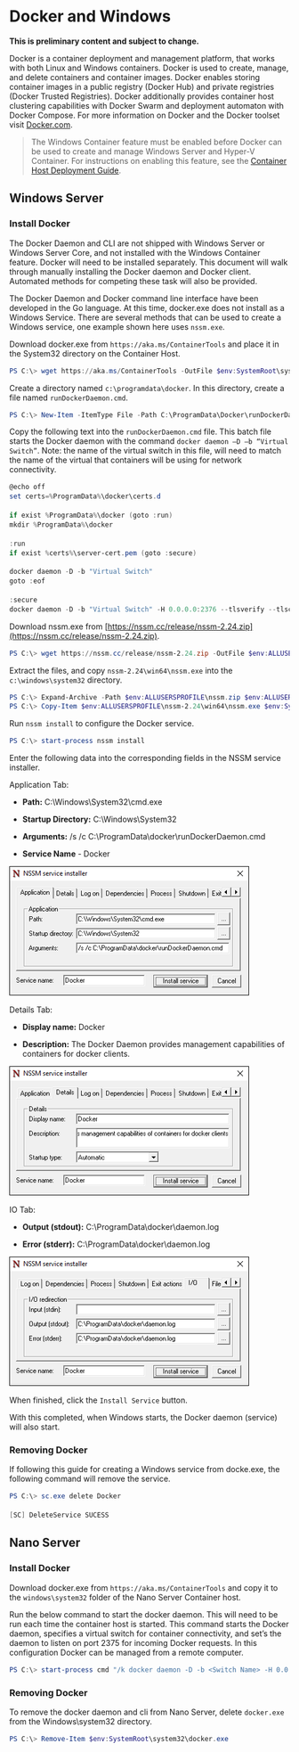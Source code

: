 # Docker and Windows

**This is preliminary content and subject to change.** 

Docker is a container deployment and management platform, that works with both Linux and Windows containers. Docker is used to create, manage, and delete containers and container images. Docker enables storing container images in a public registry (Docker Hub) and private registries (Docker Trusted Registries). Docker additionally provides container host clustering capabilities with Docker Swarm and deployment automaton with Docker Compose. For more information on Docker and the Docker toolset visit [Docker.com](https://www.docker.com/).

> The Windows Container feature must be enabled before Docker can be used to create and manage Windows Server and Hyper-V Container. For instructions on enabling this feature, see the [Container Host Deployment Guide](./docker_windows.md).

## Windows Server

### Install Docker <!--1-->

The Docker Daemon and CLI are not shipped with Windows Server or Windows Server Core, and not installed with the Windows Container feature. Docker will need to be installed separately. This document will walk through manually installing the Docker daemon and Docker client. Automated methods for competing these task will also be provided. 

The Docker Daemon and Docker command line interface have been developed in the Go language. At this time, docker.exe does not install as a Windows Service. There are several methods that can be used to create a Windows service, one example shown here uses `nssm.exe`. 

Download docker.exe from `https://aka.ms/ContainerTools` and place it in the System32 directory on the Container Host.

```powershell
PS C:\> wget https://aka.ms/ContainerTools -OutFile $env:SystemRoot\system32\docker.exe
```

Create a directory named `c:\programdata\docker`. In this directory, create a file named `runDockerDaemon.cmd`.

```powershell
PS C:\> New-Item -ItemType File -Path C:\ProgramData\Docker\runDockerDaemon.cmd -Force
```

Copy the following text into the `runDockerDaemon.cmd` file. This batch file starts the Docker daemon with the command `docker daemon –D –b “Virtual Switch”`. Note: the name of the virtual switch in this file, will need to match the name of the virtual that containers will be using for network connectivity.

```powershell
@echo off
set certs=%ProgramData%\docker\certs.d

if exist %ProgramData%\docker (goto :run)
mkdir %ProgramData%\docker

:run
if exist %certs%\server-cert.pem (goto :secure)

docker daemon -D -b "Virtual Switch"
goto :eof

:secure
docker daemon -D -b "Virtual Switch" -H 0.0.0.0:2376 --tlsverify --tlscacert=%certs%\ca.pem --tlscert=%certs%\server-cert.pem --tlskey=%certs%\server-key.pem
```
Download nssm.exe from [https://nssm.cc/release/nssm-2.24.zip](https://nssm.cc/release/nssm-2.24.zip).

```powershell
PS C:\> wget https://nssm.cc/release/nssm-2.24.zip -OutFile $env:ALLUSERSPROFILE\nssm.zip
```

Extract the files, and copy `nssm-2.24\win64\nssm.exe` into the `c:\windows\system32` directory.

```powershell
PS C:\> Expand-Archive -Path $env:ALLUSERSPROFILE\nssm.zip $env:ALLUSERSPROFILE
PS C:\> Copy-Item $env:ALLUSERSPROFILE\nssm-2.24\win64\nssm.exe $env:SystemRoot\system32
```
Run `nssm install` to configure the Docker service.

```powershell
PS C:\> start-process nssm install
```

Enter the following data into the corresponding fields in the NSSM service installer.

Application Tab:

- **Path:** C:\Windows\System32\cmd.exe

- **Startup Directory:** C:\Windows\System32

- **Arguments:** /s /c C:\ProgramData\docker\runDockerDaemon.cmd

- **Service Name** - Docker

![](media/nssm1.png)

Details Tab:

- **Display name:** Docker

- **Description:** The Docker Daemon provides management capabilities of containers for docker clients.


![](media/nssm2.png)

IO Tab:

- **Output (stdout):** C:\ProgramData\docker\daemon.log

- **Error (stderr):** C:\ProgramData\docker\daemon.log


![](media/nssm3.png)

When finished, click the `Install Service` button.

With this completed, when Windows starts, the Docker daemon (service) will also start.

### Removing Docker <!--1-->

If following this guide for creating a Windows service from docke.exe, the following command will remove the service.

```powershell
PS C:\> sc.exe delete Docker

[SC] DeleteService SUCESS
```

## Nano Server

### Install Docker <!--2-->

Download docker.exe from `https://aka.ms/ContainerTools` and copy it to the `windows\system32` folder of the Nano Server Container host.

Run the below command to start the docker daemon. This will need to be run each time the container host is started. This command starts the Docker daemon, specifies a virtual switch for container connectivity, and set’s the daemon to listen on port 2375 for incoming Docker requests. In this configuration Docker can be managed from a remote computer.

```powershell
PS C:\> start-process cmd "/k docker daemon -D -b <Switch Name> -H 0.0.0.0:2375”
```

### Removing Docker <!--2-->

To remove the docker daemon and cli from Nano Server, delete `docker.exe` from the Windows\system32 directory.

```powershell
PS C:\> Remove-Item $env:SystemRoot\system32\docker.exe
``` 